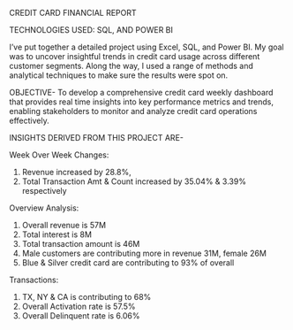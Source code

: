 CREDIT CARD FINANCIAL REPORT

TECHNOLOGIES USED: SQL, AND POWER BI

I’ve put together a detailed project using Excel, SQL, and Power BI. My goal was to uncover insightful trends in credit card usage across different customer segments. Along the way, I used a range of methods and analytical techniques to make sure the results were spot on.

OBJECTIVE- To develop a comprehensive credit card weekly dashboard that provides real time insights into key performance metrics and trends, enabling stakeholders to monitor and analyze credit card operations effectively.

INSIGHTS DERIVED FROM THIS PROJECT ARE- 

Week Over Week Changes:
1. Revenue increased by 28.8%,
2. Total Transaction Amt & Count increased by 35.04% & 3.39% respectively

Overview Analysis:
1. Overall revenue is 57M
2. Total interest is 8M
3. Total transaction amount is 46M
4. Male customers are contributing more in revenue 31M, female 26M
5. Blue & Silver credit card are contributing to 93% of overall

Transactions:
1. TX, NY & CA is contributing to 68%
2. Overall Activation rate is 57.5%
3. Overall Delinquent rate is 6.06%
